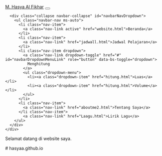 <!DOCTYPE html>
<html lang="id">
<head>
  <meta charset="UTF-8">
  <meta name="viewport" content="width=device-width, initial-scale=1.0">
  <title>Menu Navigasi</title>
  <!-- Bootstrap CSS -->
  <link href="https://cdn.jsdelivr.net/npm/bootstrap@5.3.3/dist/css/bootstrap.min.css" rel="stylesheet">
</head>
<body>

  <!-- Navbar -->
  <nav class="navbar navbar-expand-lg navbar-dark bg-primary shadow">
    <div class="container">
      <a class="navbar-brand fw-bold" href="#">M. Hasya Al Fikhar</a>
      <button class="navbar-toggler" type="button" data-bs-toggle="collapse" data-bs-target="#navbarNavDropdown">
        <span class="navbar-toggler-icon"></span>
      </button>
      
      <div class="collapse navbar-collapse" id="navbarNavDropdown">
        <ul class="navbar-nav ms-auto">
          <li class="nav-item">
            <a class="nav-link active" href="website.html">Beranda</a>
          </li>
          <li class="nav-item">
            <a class="nav-link" href="jadwall.html">Jadwal Pelajaran</a>
          </li>
          <li class="nav-item dropdown">
            <a class="nav-link dropdown-toggle" href="#" id="navbarDropdownMenuLink" role="button" data-bs-toggle="dropdown">
              Menghitung
            </a>
            <ul class="dropdown-menu">
              <li><a class="dropdown-item" href="hitung.html">Luas</a></li>
              <li><a class="dropdown-item" href="hitung.html">Volume</a></li>
            </ul>
          </li>
          <li class="nav-item">
            <a class="nav-link" href="aboutme2.html">Tentang Saya</a>
          </li class="nav-item">
            <a class="nav-link" href="Laagu.html">Lirik Lagu</a>
        </ul>
      </div>
    </div>
  </nav>

  <!-- Konten -->
  <div class="container mt-4">
    <p>Selamat datang di website saya.</p>
  </div>

  <!-- Bootstrap JS -->
  <script src="https://cdn.jsdelivr.net/npm/bootstrap@5.3.3/dist/js/bootstrap.bundle.min.js"></script>
</body>
</html># hasyaa.github.io
